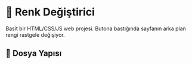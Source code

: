 # 🎨 Renk Değiştirici

Basit bir HTML/CSS/JS web projesi.
Butona bastığında sayfanın arka plan rengi rastgele değişiyor. 

## 📂 Dosya Yapısı